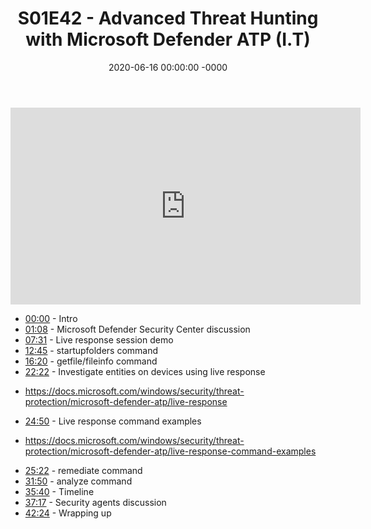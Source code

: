 ﻿---
layout: post
title: "S01E42 - Advanced Threat Hunting with Microsoft Defender ATP (I.T)"
date: 2020-06-16 00:00:00 -0000
categories:
---

<iframe loading="lazy" width="560" height="315" src="https://www.youtube.com/embed/4NQphnL0YR8" title="YouTube video player" frameborder="0" allow="accelerometer; autoplay; clipboard-write; encrypted-media; gyroscope; picture-in-picture" allowfullscreen></iframe>

 * [00:00](https://www.youtube.com/watch?v=4NQphnL0YR8&t=0s) - Intro
 * [01:08](https://www.youtube.com/watch?v=4NQphnL0YR8&t=68s) - Microsoft Defender Security Center discussion
 * [07:31](https://www.youtube.com/watch?v=4NQphnL0YR8&t=451s) - Live response session demo
 * [12:45](https://www.youtube.com/watch?v=4NQphnL0YR8&t=765s) - startupfolders command
 * [16:20](https://www.youtube.com/watch?v=4NQphnL0YR8&t=980s) - getfile/fileinfo command
 * [22:22](https://www.youtube.com/watch?v=4NQphnL0YR8&t=1342s) - Investigate entities on devices using live response
- https://docs.microsoft.com/windows/security/threat-protection/microsoft-defender-atp/live-response
 * [24:50](https://www.youtube.com/watch?v=4NQphnL0YR8&t=1490s) - Live response command examples
-  https://docs.microsoft.com/windows/security/threat-protection/microsoft-defender-atp/live-response-command-examples
 * [25:22](https://www.youtube.com/watch?v=4NQphnL0YR8&t=1522s) - remediate command
 * [31:50](https://www.youtube.com/watch?v=4NQphnL0YR8&t=1910s) - analyze command
 * [35:40](https://www.youtube.com/watch?v=4NQphnL0YR8&t=2140s) - Timeline
 * [37:17](https://www.youtube.com/watch?v=4NQphnL0YR8&t=2237s) - Security agents discussion
 * [42:24](https://www.youtube.com/watch?v=4NQphnL0YR8&t=2544s) - Wrapping up

